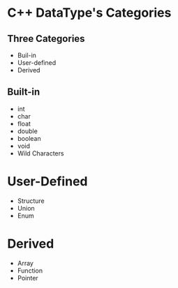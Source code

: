 # C++ DataType's Categories

## Three Categories

- Buil-in
- User-defined
- Derived

## Built-in

- int 
- char
- float
- double
- boolean
- void
- Wild Characters

# User-Defined

- Structure
- Union
- Enum

# Derived

- Array
- Function
- Pointer
